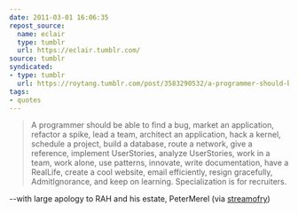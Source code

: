 ```yaml
---
date: 2011-03-01 16:06:35
repost_source:
  name: eclair
  type: tumblr
  url: https://eclair.tumblr.com/
source: tumblr
syndicated:
- type: tumblr
  url: https://roytang.tumblr.com/post/3583290532/a-programmer-should-be-able-to-find-a-bug-market
tags:
- quotes
---
```


<blockquote>A programmer should be able to find a bug, market an application, refactor a spike, lead a team, architect an application, hack a kernel, schedule a project, build a database, route a network, give a reference, implement UserStories, analyze UserStories, work in a team, work alone, use patterns, innovate, write documentation, have a RealLife, create a cool website, email efficiently, resign gracefully, AdmitIgnorance, and keep on learning. Specialization is for recruiters.</blockquote>

--with large apology to RAH and his estate, PeterMerel (via <a href="http://streamofry.tumblr.com/">streamofry</a>)